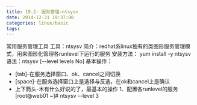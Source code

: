 ```yaml
---
title: 19.2: 服务管理-ntsysv
date: 2014-12-31 19:37:00
categories: linux/basic
tags:
---
```

 
常用服务管理工具
工具：ntsysv
简介：redhat系linux独有的类图形服务管理模式，用来图形化管理各runlevel下运行的服务
安装方法： yum install -y ntsysv
语法：ntsysv [--level levels No]
基本操作：
* [tab]-在服务选择窗口、ok、cancel之间切换
* [space]-在服务选择窗口上是选择与反选，在ok和cancel上是确认
* 上下箭头-木有什么好说的了，最基本的操作
1、配置各runlevel的服务
[root@web01 ~]# ntsysv --level 3

